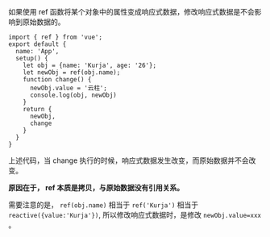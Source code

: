 如果使用 ref 函数将某个对象中的属性变成响应式数据，修改响应式数据是不会影响到原始数据的。

```tsx
import { ref } from 'vue';
export default {
  name: 'App',
  setup() {
    let obj = {name: 'Kurja', age: '26'};
    let newObj = ref(obj.name);
    function change() {
      newObj.value = '云柱';
      console.log(obj, newObj)
    }
    return {
      newObj,
      change
    }
  }
}
```

上述代码，当 change 执行的时候，响应式数据发生改变，而原始数据并不会改变。

**原因在于， ref 本质是拷贝，与原始数据没有引用关系。**

需要注意的是， `ref(obj.name)` 相当于 `ref('Kurja')` 相当于 `reactive({value:'Kurja'})`, 所以修改响应式数据时，是修改 `newObj.value=xxx` 。